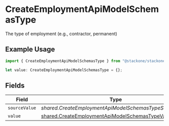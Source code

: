 # CreateEmploymentApiModelSchemasType

The type of employment (e.g., contractor, permanent)

## Example Usage

```typescript
import { CreateEmploymentApiModelSchemasType } from "@stackone/stackone-client-ts/sdk/models/shared";

let value: CreateEmploymentApiModelSchemasType = {};
```

## Fields

| Field                                                                                                                     | Type                                                                                                                      | Required                                                                                                                  | Description                                                                                                               |
| ------------------------------------------------------------------------------------------------------------------------- | ------------------------------------------------------------------------------------------------------------------------- | ------------------------------------------------------------------------------------------------------------------------- | ------------------------------------------------------------------------------------------------------------------------- |
| `sourceValue`                                                                                                             | *shared.CreateEmploymentApiModelSchemasTypeSourceValue*                                                                   | :heavy_minus_sign:                                                                                                        | N/A                                                                                                                       |
| `value`                                                                                                                   | [shared.CreateEmploymentApiModelSchemasTypeValue](../../../sdk/models/shared/createemploymentapimodelschemastypevalue.md) | :heavy_minus_sign:                                                                                                        | N/A                                                                                                                       |